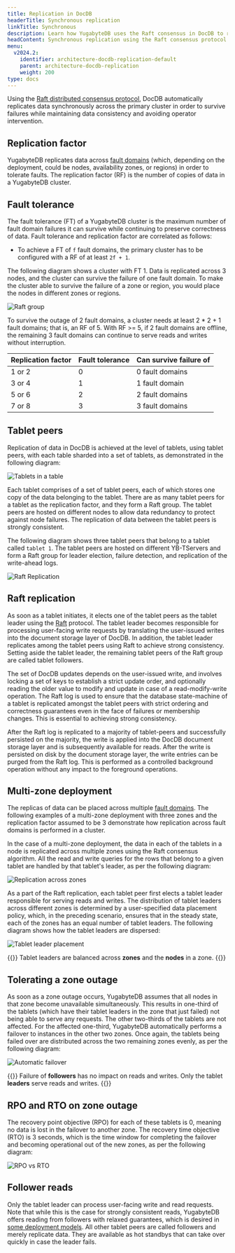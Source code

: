 ```yaml
---
title: Replication in DocDB
headerTitle: Synchronous replication
linkTitle: Synchronous
description: Learn how YugabyteDB uses the Raft consensus in DocDB to replicate data across multiple independent fault domains like nodes, zones, regions, and clouds.
headContent: Synchronous replication using the Raft consensus protocol
menu:
  v2024.2:
    identifier: architecture-docdb-replication-default
    parent: architecture-docdb-replication
    weight: 200
type: docs
---
```


Using the [Raft distributed consensus protocol](../raft), DocDB automatically replicates data synchronously across the primary cluster in order to survive failures while maintaining data consistency and avoiding operator intervention.

## Replication factor

YugabyteDB replicates data across [fault domains](../../key-concepts#fault-domain) (which, depending on the deployment, could be nodes, availability zones, or regions) in order to tolerate faults. The replication factor (RF) is the number of copies of data in a YugabyteDB cluster.

## Fault tolerance

The fault tolerance (FT) of a YugabyteDB cluster is the maximum number of fault domain failures it can survive while continuing to preserve correctness of data. Fault tolerance and replication factor are correlated as follows:

* To achieve a FT of `f` fault domains, the primary cluster has to be configured with a RF of at least `2f + 1`.

The following diagram shows a cluster with FT 1. Data is replicated across 3 nodes, and the cluster can survive the failure of one fault domain. To make the cluster able to survive the failure of a zone or region, you would place the nodes in different zones or regions.

![Raft group](/images/architecture/replication/raft-group.png)

To survive the outage of 2 fault domains, a cluster needs at least 2 * 2 + 1 fault domains; that is, an RF of 5. With RF >= 5, if 2 fault domains are offline, the remaining 3 fault domains can continue to serve reads and writes without interruption.

| Replication factor | Fault tolerance | Can survive failure of |
| :--- | :--- | :--- |
| 1 or 2 | 0 | 0 fault domains |
| 3 or 4 | 1 | 1 fault domain |
| 5 or 6 | 2 | 2 fault domains |
| 7 or 8 | 3 | 3 fault domains |

## Tablet peers

Replication of data in DocDB is achieved at the level of tablets, using tablet peers, with each table sharded into a set of tablets, as demonstrated in the following diagram:

![Tablets in a table](/images/architecture/replication/tablets_in_a_docsb_table.png)

Each tablet comprises of a set of tablet peers, each of which stores one copy of the data belonging to the tablet. There are as many tablet peers for a tablet as the replication factor, and they form a Raft group. The tablet peers are hosted on different nodes to allow data redundancy to protect against node failures. The replication of data between the tablet peers is strongly consistent.

The following diagram shows three tablet peers that belong to a tablet called `tablet 1`. The tablet peers are hosted on different YB-TServers and form a Raft group for leader election, failure detection, and replication of the write-ahead logs.

![Raft Replication](/images/architecture/raft_replication.png)

## Raft replication

As soon as a tablet initiates, it elects one of the tablet peers as the tablet leader using the [Raft](../raft) protocol. The tablet leader becomes responsible for processing user-facing write requests by translating the user-issued writes into the document storage layer of DocDB. In addition, the tablet leader replicates among the tablet peers using Raft to achieve strong consistency. Setting aside the tablet leader, the remaining tablet peers of the Raft group are called tablet followers.

The set of DocDB updates depends on the user-issued write, and involves locking a set of keys to establish a strict update order, and optionally reading the older value to modify and update in case of a read-modify-write operation. The Raft log is used to ensure that the database state-machine of a tablet is replicated amongst the tablet peers with strict ordering and correctness guarantees even in the face of failures or membership changes. This is essential to achieving strong consistency.

After the Raft log is replicated to a majority of tablet-peers and successfully persisted on the majority, the write is applied into the DocDB document storage layer and is subsequently available for reads. After the write is persisted on disk by the document storage layer, the write entries can be purged from the Raft log. This is performed as a controlled background operation without any impact to the foreground operations.

## Multi-zone deployment

The replicas of data can be placed across multiple [fault domains](../../key-concepts#fault-domain). The following examples of a multi-zone deployment with three zones and the replication factor assumed to be 3 demonstrate how replication across fault domains is performed in a cluster.

In the case of a multi-zone deployment, the data in each of the tablets in a node is replicated across multiple zones using the Raft consensus algorithm. All the read and write queries for the rows that belong to a given tablet are handled by that tablet's leader, as per the following diagram:

![Replication across zones](/images/architecture/replication/raft-replication-across-zones.png)

As a part of the Raft replication, each tablet peer first elects a tablet leader responsible for serving reads and writes. The distribution of tablet leaders across different zones is determined by a user-specified data placement policy, which, in the preceding scenario, ensures that in the steady state, each of the zones has an equal number of tablet leaders. The following diagram shows how the tablet leaders are dispersed:

![Tablet leader placement](/images/architecture/replication/optimal-tablet-leader-placement.png)

{{<note>}}
Tablet leaders are balanced across **zones** and the **nodes** in a zone.
{{</note>}}

## Tolerating a zone outage

As soon as a zone outage occurs, YugabyteDB assumes that all nodes in that zone become unavailable simultaneously. This results in one-third of the tablets (which have their tablet leaders in the zone that just failed) not being able to serve any requests. The other two-thirds of the tablets are not affected. For the affected one-third, YugabyteDB automatically performs a failover to instances in the other two zones. Once again, the tablets being failed over are distributed across the two remaining zones evenly, as per the following diagram:

![Automatic failover](/images/architecture/replication/automatic-failover-zone-outage.png)

{{<note>}}
Failure of **followers** has no impact on reads and writes. Only the tablet **leaders** serve reads and writes.
{{</note>}}

## RPO and RTO on zone outage

The recovery point objective (RPO) for each of these tablets is 0, meaning no data is lost in the failover to another zone. The recovery time objective (RTO) is 3 seconds, which is the time window for completing the failover and becoming operational out of the new zones, as per the following diagram:

![RPO vs RTO](/images/architecture/replication/rpo-vs-rto-zone-outage.png)

## Follower reads

Only the tablet leader can process user-facing write and read requests. Note that while this is the case for strongly consistent reads, YugabyteDB offers reading from followers with relaxed guarantees, which is desired in [some deployment models](/stable/develop/build-global-apps/follower-reads/). All other tablet peers are called followers and merely replicate data. They are available as hot standbys that can take over quickly in case the leader fails.

